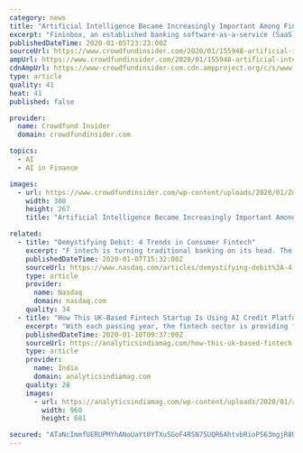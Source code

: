 ```yaml
---
category: news
title: "Artificial Intelligence Became Increasingly Important Among Fintech Firms, According to IT Company Fininbox"
excerpt: "Fininbox, an established banking software-as-a-service (SaaS) provider, has identified three main Fintech trends or developments that helped shape the financial technology industry last year. According to Fininbox, the three trends are: artificial intelligence (AI) became increasingly important among Fintech firms, a large number of traditional ..."
publishedDateTime: 2020-01-05T23:23:00Z
sourceUrl: https://www.crowdfundinsider.com/2020/01/155948-artificial-intelligence-became-increasingly-important-among-fintech-firms-according-to-it-company-feninbox/
ampUrl: https://www.crowdfundinsider.com/2020/01/155948-artificial-intelligence-became-increasingly-important-among-fintech-firms-according-to-it-company-feninbox/amp/
cdnAmpUrl: https://www-crowdfundinsider-com.cdn.ampproject.org/c/s/www.crowdfundinsider.com/2020/01/155948-artificial-intelligence-became-increasingly-important-among-fintech-firms-according-to-it-company-feninbox/amp/
type: article
quality: 41
heat: 41
published: false

provider:
  name: Crowdfund Insider
  domain: crowdfundinsider.com

topics:
  - AI
  - AI in Finance

images:
  - url: https://www.crowdfundinsider.com/wp-content/uploads/2020/01/Zoom-Warp-Speed-Blast-Artificial-Intelligence-300x267.jpeg
    width: 300
    height: 267
    title: "Artificial Intelligence Became Increasingly Important Among Fintech Firms, According to IT Company Fininbox"

related:
  - title: "Demystifying Debit: 4 Trends in Consumer Fintech"
    excerpt: "F intech is turning traditional banking on its head. The global fintech market value projects to surpass $300 billion by the end of 2022. In December, major consumer fintech company Bill.com surged a whopping 60% on the day of its IPO."
    publishedDateTime: 2020-01-07T15:32:00Z
    sourceUrl: https://www.nasdaq.com/articles/demystifying-debit%3A-4-trends-in-consumer-fintech-2020-01-07
    type: article
    provider:
      name: Nasdaq
      domain: nasdaq.com
    quality: 34
  - title: "How This UK-Based Fintech Startup Is Using AI Credit Platform To Provide Debt Finance To SMEs"
    excerpt: "With each passing year, the fintech sector is providing faster, flexible and secured consumer experience, and is protecting against the risks and vulnerabilities of traditional insurance and loans. In fact, the global fintech market size is expected to grow to $124.3 billion by the end of 2025 at a CAGR of 23.8%. With a vision of providing ..."
    publishedDateTime: 2020-01-10T09:37:00Z
    sourceUrl: https://analyticsindiamag.com/how-this-uk-based-fintech-startup-is-using-ai-credit-platform-to-provide-debt-finance-to-smes/
    type: article
    provider:
      name: India
      domain: analyticsindiamag.com
    quality: 28
    images:
      - url: https://analyticsindiamag.com/wp-content/uploads/2020/01/aim_oaknorth.jpg
        width: 960
        height: 681

secured: "ATaNcImmfUERUPMYhANoUaYt0YTXu5GoF4RSN75UQR6AhtvbRioPS63mgjR8UAt5jf8Obu0rAV7Ok+aquRzqGTVBpFCa5mMNFW8Co332ERjVwm7NGE93TfUsNtn4ER99ojtrSOQ//NobkM0p74db7PEA/fJaRZEYin+n7xL3NsmLFbcyuhV5noT0y32/1syr+wgX3fQ88Kaw16IkYqxnUJaU8haG7QESYb3b4ds6LiiSTeYRcvBHKCIBQhzD4SF/MW4ftUttlmEw3mSslmE6jtE8J9YmSL0mL+R3xRj3URQ=;pz6bFlGJYLrcwhMQUtO1IQ=="
---
```


